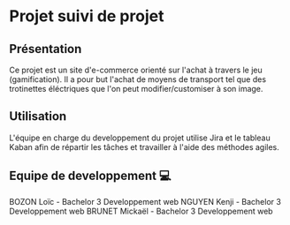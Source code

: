 # Projet suivi de projet

## Présentation

Ce projet est un site d'e-commerce orienté sur l'achat à travers le jeu (gamification). Il a pour but l'achat de moyens de transport tel que des trotinettes éléctriques que l'on peut modifier/customiser à son image.

## Utilisation

L'équipe en charge du developpement du projet utilise Jira et le tableau Kaban afin de répartir les tâches et travailler à l'aide des méthodes agiles.

## Equipe de developpement 💻

BOZON Loïc - Bachelor 3 Developpement web 
NGUYEN Kenji - Bachelor 3 Developpement web
BRUNET Mickaël - Bachelor 3 Developpement web



